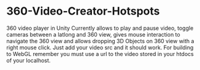 # 360-Video-Creator-Hotspots
360 video player in Unity
Currently allows to play and pause video, toggle cameras between a latlong and 360 view, gives mouse interaction to navigate the 360 view 
and allows dropping 3D Objects on 360 view with a right mouse click. 
Just add your video src and it should work. 
For building to WebGL remember you must use a url to the video stored in your htdocs of your localhost. 
